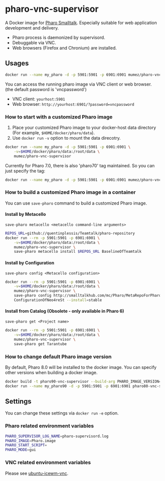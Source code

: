 # pharo-vnc-supervisor

A Docker image for [Pharo Smalltalk](http://www.pharo-project.org/ "Pharo"). Especially suitable for web application development and delivery.

- Pharo process is daemonized by supervisord.
- Debuggable via VNC.
- Web browsers (Firefox and Chronium) are installed.

## Usages

```bash
docker run --name my_pharo -d -p 5901:5901 -p 6901:6901 mumez/pharo-vnc-supervisor
```

You can access the running pharo image via VNC client or web browser.
(the default password is 'vncpassword')

- VNC client:  `yourhost:5901`
- Web browser: `http://yourhost:6901/?password=vncpassword`

### How to start with a customized Pharo image

1. Place your customized Pharo image to your docker-host data directory (For example, `$HOME/docker/pharo/data`).
2. Use `docker run` `-v` option to mount the data direcotry.

```bash
docker run --name my_pharo -d -p 5901:5901 -p 6901:6901 \
	-v=$HOME/docker/pharo/data:/root/data \
	mumez/pharo-vnc-supervisor
```

Currently for Pharo 7.0, there is also 'pharo70' tag maintained. So you can just specify the tag:

```bash
docker run --name my_pharo -d -p 5901:5901 -p 6901:6901 mumez/pharo-vnc-supervisor:pharo70
```

### How to build a customized Pharo image in a container

You can use `save-pharo` command to build a customized Pharo image.

#### Install by Metacello

`save-pharo metacello <metacello command-line arguments>`

```bash
REPOS_URL=github://quentinplessis/Teamtalk/pharo-repository
docker run --rm -p 5901:5901 -p 6901:6901 \
	-v=$HOME/docker/pharo/data:/root/data \
	mumez/pharo-vnc-supervisor \
	save-pharo metacello install $REPOS_URL BaselineOfTeamtalk
```
#### Install by Configuration

`save-pharo config <Metacello configuration>`

```bash
docker run --rm -p 5901:5901 -p 6901:6901 \
	-v=$HOME/docker/pharo/data:/root/data \
	mumez/pharo-vnc-supervisor \
	save-pharo config http://smalltalkhub.com/mc/Pharo/MetaRepoForPharo60/main/ \
	ConfigurationOfNeo4reSt --install=stable
```

#### Install from Catalog (Obsolete - only available in Pharo 6)

`save-pharo get <Project name>`

```bash
docker run --rm -p 5901:5901 -p 6901:6901 \
	-v=$HOME/docker/pharo/data:/root/data \
	mumez/pharo-vnc-supervisor \
	save-pharo get Tarantube
```

### How to change default Pharo image version 

By default, Pharo 8.0 will be installed to the docker image. You can specify other versions when building a docker image.

```bash
docker build -t pharo90-vnc-supervisor --build-arg PHARO_IMAGE_VERSION=90 .
docker run --name my_pharo90 -d -p 5901:5901 -p 6901:6901 pharo80-vnc-supervisor
```

## Settings

You can change these settings via `docker run` `-e` option.

### Pharo related environment variables

```bash
PHARO_SUPERVISOR_LOG_NAME=pharo-supervisord.log
PHARO_IMAGE=Pharo.image
PHARO_START_SCRIPT=
PHARO_MODE=gui
```

### VNC related environment variables

Please see [ubuntu-icewm-vnc](https://hub.docker.com/r/consol/ubuntu-icewm-vnc/).
